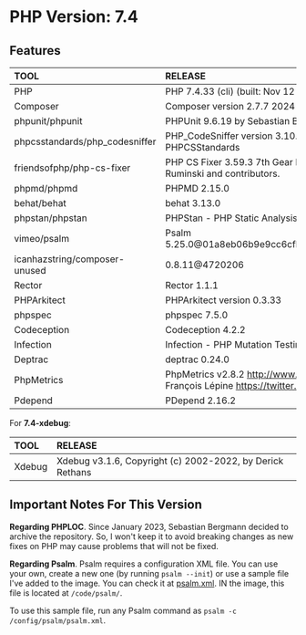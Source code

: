 # PHP Version: 7.4

## Features

|TOOL|RELEASE|
|:---|:------|
|PHP|PHP 7.4.33 (cli) (built: Nov 12 2022 09:17:36) ( NTS )|
|Composer|Composer version 2.7.7 2024-06-10 22:11:12|
|phpunit/phpunit|PHPUnit 9.6.19 by Sebastian Bergmann and contributors.|
|phpcsstandards/php_codesniffer|PHP_CodeSniffer version 3.10.1 (stable) by Squiz and PHPCSStandards|
|friendsofphp/php-cs-fixer|PHP CS Fixer 3.59.3 7th Gear by Fabien Potencier, Dariusz Ruminski and contributors.|
|phpmd/phpmd|PHPMD 2.15.0|
|behat/behat|behat 3.13.0|
|phpstan/phpstan|PHPStan - PHP Static Analysis Tool 1.11.5|
|vimeo/psalm|Psalm 5.25.0@01a8eb06b9e9cc6cfb6a320bf9fb14331919d505|
|icanhazstring/composer-unused|0.8.11@4720206|
|Rector|Rector 1.1.1|
|PHPArkitect|PHPArkitect version 0.3.33|
|phpspec|phpspec 7.5.0|
|Codeception|Codeception 4.2.2|
|Infection|Infection - PHP Mutation Testing Framework version 0.26.6|
|Deptrac|deptrac 0.24.0|
|PhpMetrics|PhpMetrics v2.8.2 <http://www.phpmetrics.org> by Jean-François Lépine <https://twitter.com/Halleck45>|
|Pdepend|PDepend 2.16.2|

For **7.4-xdebug**:

|TOOL|RELEASE|
|:---|:------|
|Xdebug|Xdebug v3.1.6, Copyright (c) 2002-2022, by Derick Rethans|

## Important Notes For This Version

**Regarding PHPLOC**. Since January 2023, Sebastian Bergmann decided to archive the repository. So, I won't keep it to
avoid breaking changes as new fixes on PHP may cause problems that will not be fixed.

**Regarding Psalm**. Psalm requires a configuration XML file. You can use your own, create a new one (by running `psalm
--init`) or use a sample file I've added to the image. You can check it at [psalm.xml](./psalm.xml). IN the image, this
file is located at `/code/psalm/`.

To use this sample file, run any Psalm command as `psalm -c /config/psalm/psalm.xml`.
